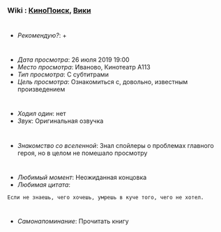 ### Wiki : [КиноПоиск](https://www.kinopoisk.ru/film/361/), [Вики](https://ru.wikipedia.org/wiki/%D0%91%D0%BE%D0%B9%D1%86%D0%BE%D0%B2%D1%81%D0%BA%D0%B8%D0%B9_%D0%BA%D0%BB%D1%83%D0%B1_(%D1%84%D0%B8%D0%BB%D1%8C%D0%BC))

#
* *Рекомендую?*: +
#
* *Дата просмотра*: 26 июля 2019 19:00
* *Место просмотра*: Иваново, Кинотеатр A113
* *Тип просмотра*: С субтитрами
* *Цель просмотра*: Ознакомиться с, довольно, известным произведением

#
* *Ходил один*: нет
* *Звук*: Оригинальная озвучка
#

* *Знакомство со вселенной*: Знал спойлеры о проблемах главного героя, но в целом не помешало просмотру

#
* *Любимый момент*: Неожиданная концовка
* *Любимая цитата*: 

```
Если не знаешь, чего хочешь, умрешь в куче того, чего не хотел.
```
#
* *Самонапоминание*: Прочитать книгу
#
